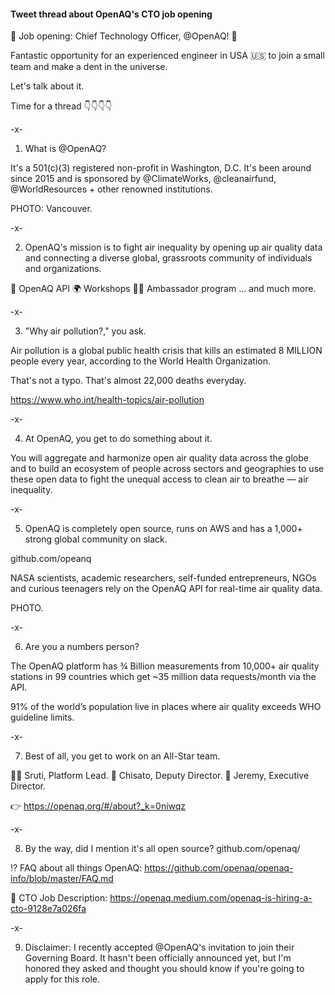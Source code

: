 #### Tweet thread about OpenAQ's CTO job opening


🚨 Job opening: Chief Technology Officer, @OpenAQ! 🚨

Fantastic opportunity for an experienced engineer in USA 🇺🇸 to join a small team and make a dent in the universe.

Let's talk about it.

Time for a thread 👇👇👇👇

-x-

1) What is @OpenAQ?

It's a 501(c)(3) registered non-profit in Washington, D.C. It's been around since 2015 and is sponsored by @ClimateWorks, @cleanairfund, @WorldResources + other renowned institutions.

PHOTO: Vancouver.

-x-

2) OpenAQ's mission is to fight air inequality by opening up air quality data and connecting a diverse global, grassroots community of individuals and organizations.

🤖 OpenAQ API
🌍 Workshops
👩‍💻 Ambassador program
... and much more.

-x-

3) "Why air pollution?," you ask.

Air pollution is a global public health crisis that kills an estimated 8 MILLION people every year, according to the World Health Organization.

That's not a typo. That's almost 22,000 deaths everyday.

https://www.who.int/health-topics/air-pollution

-x-

4) At OpenAQ, you get to do something about it.

You will aggregate and harmonize open air quality data across the globe and to build an ecosystem of people across sectors and geographies to use these open data to fight the unequal access to clean air to breathe — air inequality.

-x-


5) OpenAQ is completely open source, runs on AWS and has a 1,000+ strong global community on slack.

 github.com/opeanq

NASA scientists, academic researchers, self-funded entrepreneurs, NGOs and curious teenagers rely on the OpenAQ API for real-time air quality data.

PHOTO.

-x-

6) Are you a numbers person? 

The OpenAQ platform has ¾ Billion measurements from 10,000+ air quality stations in 99 countries which get ~35 million data requests/month via the API.

91% of the world’s population live in places where air quality exceeds WHO guideline limits.

-x-


7) Best of all, you get to work on an All-Star team.

👩‍💻 Sruti, Platform Lead. 
👩 Chisato, Deputy Director.
👨 Jeremy, Executive Director.

👉 https://openaq.org/#/about?_k=0niwqz

-x-


8) By the way, did I mention it's all open source? github.com/openaq/

⁉️ FAQ about all things OpenAQ: https://github.com/openaq/openaq-info/blob/master/FAQ.md

👋 CTO Job Description: https://openaq.medium.com/openaq-is-hiring-a-cto-9128e7a026fa

-x-


9) Disclaimer: I recently accepted @OpenAQ's invitation to join their Governing Board. It hasn't been officially announced yet, but I'm honored they asked and thought you should know if you're going to apply for this role.
